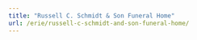 ```yaml
---
title: "Russell C. Schmidt & Son Funeral Home"
url: /erie/russell-c-schmidt-and-son-funeral-home/
---
```

